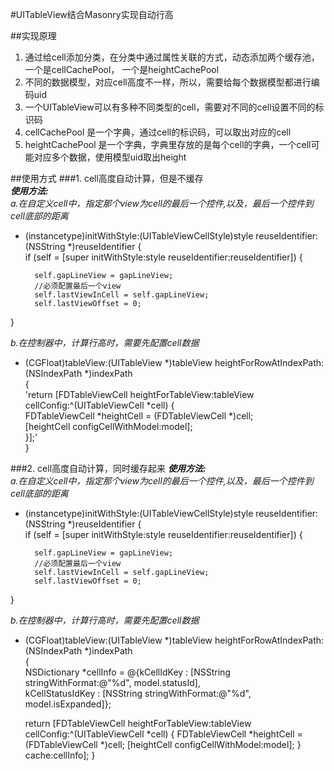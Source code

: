 #UITableView结合Masonry实现自动行高  

##实现原理  
1. 通过给cell添加分类，在分类中通过属性关联的方式，动态添加两个缓存池，一个是cellCachePool， 一个是heightCachePool
2. 不同的数据模型，对应cell高度不一样，所以，需要给每个数据模型都进行编码uid
3. 一个UITableView可以有多种不同类型的cell，需要对不同的cell设置不同的标识码
4. cellCachePool 是一个字典，通过cell的标识码，可以取出对应的cell
5. heightCachePool 是一个字典，字典里存放的是每个cell的字典，一个cell可能对应多个数据，使用模型uid取出height

  
##使用方式
###1. cell高度自动计算，但是不缓存  
***使用方法:***    
*a.在自定义cell中，指定那个view为cell的最后一个控件,以及，最后一个控件到cell底部的距离*   

- (instancetype)initWithStyle:(UITableViewCellStyle)style reuseIdentifier:(NSString *)reuseIdentifier {  
     if (self = [super initWithStyle:style reuseIdentifier:reuseIdentifier]) {  
  	
  	    self.gapLineView = gapLineView;
        //必须配置最后一个view
        self.lastViewInCell = self.gapLineView;
        self.lastViewOffset = 0;
 }

*b.在控制器中，计算行高时，需要先配置cell数据*  
- (CGFloat)tableView:(UITableView *)tableView heightForRowAtIndexPath:(NSIndexPath *)indexPath  
{  
'return [FDTableViewCell heightForTableView:tableView cellConfig:^(UITableViewCell *cell) {  
        FDTableViewCell *heightCell = (FDTableViewCell *)cell;  
        [heightCell configCellWithModel:model];  
    }];'  
}

###2. cell高度自动计算，同时缓存起来
***使用方法:***    
*a.在自定义cell中，指定那个view为cell的最后一个控件,以及，最后一个控件到cell底部的距离*   

- (instancetype)initWithStyle:(UITableViewCellStyle)style reuseIdentifier:(NSString *)reuseIdentifier {  
     if (self = [super initWithStyle:style reuseIdentifier:reuseIdentifier]) {  
  	
  	    self.gapLineView = gapLineView;
        //必须配置最后一个view
        self.lastViewInCell = self.gapLineView;
        self.lastViewOffset = 0;
 }

*b.在控制器中，计算行高时，需要先配置cell数据*  
- (CGFloat)tableView:(UITableView *)tableView heightForRowAtIndexPath:(NSIndexPath *)indexPath  
{  
    NSDictionary *cellInfo = @{kCellIdKey : [NSString stringWithFormat:@"%d", model.statusId],  
                               kCellStatusIdKey : [NSString stringWithFormat:@"%d", model.isExpanded]};
    
    return [FDTableViewCell heightForTableView:tableView cellConfig:^(UITableViewCell *cell) {
        FDTableViewCell *heightCell = (FDTableViewCell *)cell;
        [heightCell configCellWithModel:model];
    } cache:cellInfo];
}

